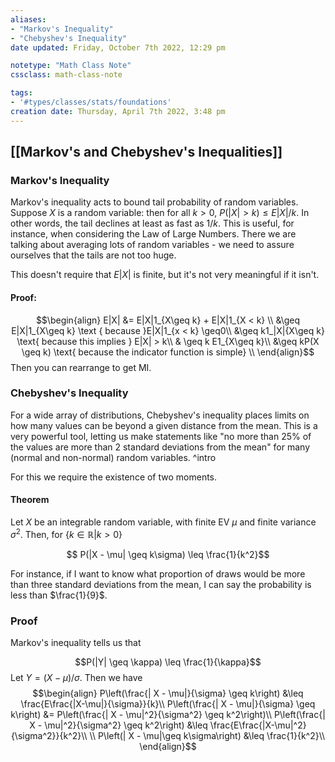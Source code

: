 ```yaml
---
aliases: 
- "Markov's Inequality"
- "Chebyshev's Inequality"
date updated: Friday, October 7th 2022, 12:29 pm

notetype: "Math Class Note"
cssclass: math-class-note

tags: 
- '#types/classes/stats/foundations'
creation date: Thursday, April 7th 2022, 3:48 pm
---
```


## [[Markov's and Chebyshev's Inequalities]]

### Markov's Inequality

Markov's inequality acts to bound tail probability of random variables. Suppose $X$ is a random variable: then for all $k > 0$, $P(|X|>k) \leq E|X|/k$. In other words, the tail declines at least as fast as $1/k$. This is useful, for instance, when considering the Law of Large Numbers. There we are talking about averaging lots of random variables - we need to assure ourselves that the tails are not too huge. 

This doesn't require that $E|X|$ is finite, but it's not very meaningful if it isn't.

#### Proof:
$$\begin{align}
E|X| &= E|X|1_{X\geq k} + E|X|1_{X < k} \\
&\geq E|X|1_{X\geq k} \text { because }E|X|1_{x < k} \geq0\\
&\geq k1_|X|{X\geq k} \text{ because this implies } E|X| > k\\
& \geq k E1_{X\geq k}\\
&\geq kP(X \geq k) \text{ because the indicator function is simple} \\
\end{align}$$
Then you can rearrange to get MI.

### Chebyshev's Inequality

For a wide array of distributions, Chebyshev's inequality places limits on how many values can be beyond a given distance from the mean. This is a very powerful tool, letting us make statements like "no more than 25% of the values are more than 2 standard deviations from the mean" for many (normal and non-normal) random variables. ^intro

For this we require the existence of two moments.

#### Theorem

Let $X$ be an integrable random variable, with finite EV $\mu$ and finite variance $\sigma^2$. Then, for $\{k \in \mathbb{R} | k > 0\}$ 

$$ P(|X - \mu| \geq k\sigma) \leq \frac{1}{k^2}$$

For instance, if I want to know what proportion of draws would be more than three standard deviations from the mean, I can say the probability is less than $\frac{1}{9}$.

### Proof

Markov's inequality tells us that 

$$P(|Y| \geq \kappa) \leq \frac{1}{\kappa}$$
Let $Y = (X - \mu)/\sigma$. Then we have 
$$\begin{align}
P\left(\frac{| X - \mu|}{\sigma} \geq k\right) &\leq \frac{E\frac{|X-\mu|}{\sigma}}{k}\\
P\left(\frac{| X - \mu|}{\sigma} \geq k\right) &= P\left(\frac{| X - \mu|^2}{\sigma^2} \geq k^2\right)\\
P\left(\frac{| X - \mu|^2}{\sigma^2} \geq k^2\right) &\leq \frac{E\frac{|X-\mu|^2}{\sigma^2}}{k^2}\\
\\
P\left(| X - \mu|\geq k\sigma\right) &\leq \frac{1}{k^2}\\
\end{align}$$
